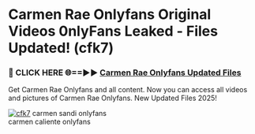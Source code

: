 # Carmen Rae Onlyfans Original Videos 0nlyFans Leaked - Files Updated! (cfk7)

<h3>🔴 CLICK HERE 🌐==►► <a href="https://tinyurl.com/2wckxsce" rel="nofollow">Carmen Rae Onlyfans Updated Files</a></h3>

Get Carmen Rae Onlyfans and all content. Now you can access all videos and pictures of Carmen Rae Onlyfans. New Updated Files 2025!

[![cfk7](https://i.imgur.com/AFduVYN.gif)](https://tinyurl.com/2wckxsce)
carmen sandi onlyfans<br>
carmen caliente onlyfans